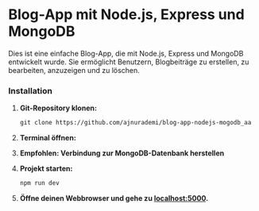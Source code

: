 # Blog-App mit Node.js, Express und MongoDB

Dies ist eine einfache Blog-App, die mit Node.js, Express und MongoDB entwickelt wurde. Sie ermöglicht Benutzern, Blogbeiträge zu erstellen, zu bearbeiten, anzuzeigen und zu löschen.

### Installation

1. **Git-Repository klonen:**
   
   ```markdown
   git clone https://github.com/ajnurademi/blog-app-nodejs-mogodb_aa
   ```

2. **Terminal öffnen:**

3. **Empfohlen: Verbindung zur MongoDB-Datenbank herstellen**

4. **Projekt starten:**

   ```markdown
   npm run dev
   ```

5. **Öffne deinen Webbrowser und gehe zu [localhost:5000](http://localhost:5000).**
